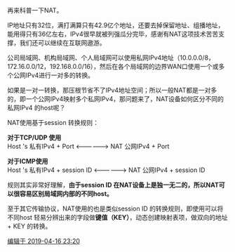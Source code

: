再来科普一下NAT。

IP地址只有32位，满打满算只有42.9亿个地址，还要去掉保留地址、组播地址，能用得只有36亿左右，IPv4很早就被列强瓜分完毕，感谢有NAT这项技术苦苦支撑，我们还可以继续在互联网遨游。

公司局域网、机构局域网、个人局域网可以使用私网IPv4地址（10.0.0.0/8，172.16.0.0/12，192.168.0.0/16），然后在各个局域网的边界WAN口使用一个或多个公网IPv4进行一对多的转换。

如果是一对一转换，那压根节省不了IPv4地址空间；所以一般NAT都是一对多的，即一个公网IPv4映射多个私网IPv4，那问题来了，NAT设备如何区分不同的私网IPv4 的host呢？

NAT使用基于session 转换规则：

**对于TCP/UDP 使用**  
Host 's 私有IPv4 + Port <------> NAT 公网IPv4 + Port

**对于ICMP使用**  
Host 's 私有IPv4 + session ID <------> NAT 公网IPv4 + session ID

规则其实非常好理解，**由于session ID 在NAT设备上是独一无二的，所以NAT可以很容易区别局域网内部的不同host。**

至于其它传输协议，NAT使用的也是类似session ID 的转换规则，即使用可以将不同host 轻易分辨出来的字段做**键值（KEY）**，动态创建映射表项，做双向的地址+ KEY 的转换。

[编辑于 2019-04-16 23:20](https://www.zhihu.com/question/31332694/answer/118410360)